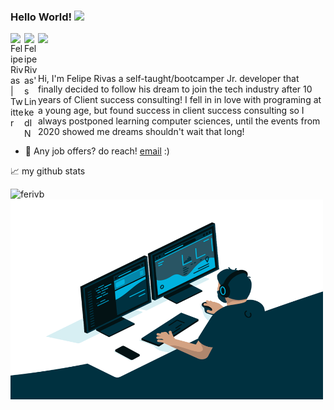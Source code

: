 ### Hello World! <img src="https://media.giphy.com/media/hvRJCLFzcasrR4ia7z/giphy.gif" width="25px">
<a href="https://twitter.com/NoobDevSaysWhat">
  <img align="left" alt="Felipe Rivas | Twitter" width="22px" src="https://raw.githubusercontent.com/peterthehan/peterthehan/master/assets/twitter.svg" />
</a>
<a href="https://www.linkedin.com/in/felipe-rivas-833863178/">
  <img align="left" alt="Felipe Rivas's LinkedIN" width="22px" src="https://raw.githubusercontent.com/peterthehan/peterthehan/master/assets/linkedin.svg" />
</a>

![](https://visitor-badge.glitch.me/badge?page_id=ferivb.ferivb)

<br />

<p allign=left>
Hi, I'm Felipe Rivas a self-taught/bootcamper Jr. developer that finally decided to follow his dream to join the tech industry after 10 years of Client success consulting! I fell in in love with programing at a young age, but found success in client success consulting so I always postponed learning computer sciences, until the events from 2020 showed me dreams shouldn't wait that long!
</p>

- 💼 Any job offers? do reach! [email](mailto:fe.rivasb@gmail.com) :)

📈 my github stats

<p align="left"> <img src="https://github-readme-stats.vercel.app/api?username=ferivb&show_icons=true&theme=gotham" alt="ferivb" />



  <img align="center" alt="GIF" src="https://github.com/ferivb/ferivb/blob/main/code.gif?raw=true" width="500" height="320" />
  